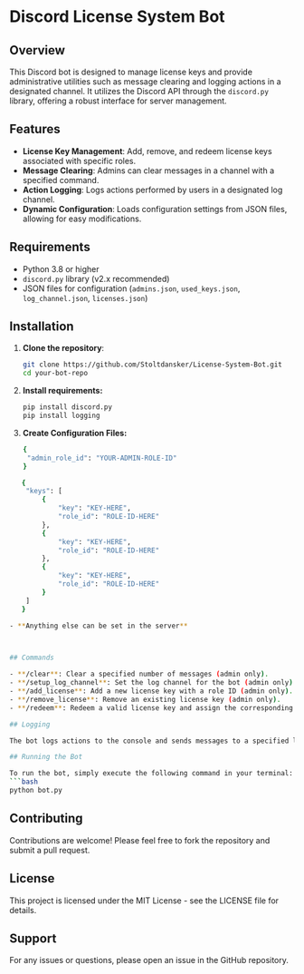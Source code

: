 # Discord License System Bot

## Overview

This Discord bot is designed to manage license keys and provide administrative utilities such as message clearing and logging actions in a designated channel. It utilizes the Discord API through the `discord.py` library, offering a robust interface for server management.

## Features

- **License Key Management**: Add, remove, and redeem license keys associated with specific roles.
- **Message Clearing**: Admins can clear messages in a channel with a specified command.
- **Action Logging**: Logs actions performed by users in a designated log channel.
- **Dynamic Configuration**: Loads configuration settings from JSON files, allowing for easy modifications.

## Requirements

- Python 3.8 or higher
- `discord.py` library (v2.x recommended)
- JSON files for configuration (`admins.json`, `used_keys.json`, `log_channel.json`, `licenses.json`)

## Installation

1. **Clone the repository**:
   ```bash
   git clone https://github.com/Stoltdansker/License-System-Bot.git
   cd your-bot-repo

2. **Install requirements:**
   ```bash
   pip install discord.py
   pip install logging
   
3. **Create Configuration Files:**
   ```bash
   {
    "admin_role_id": "YOUR-ADMIN-ROLE-ID"
   }
```bash
   {
    "keys": [
        {
            "key": "KEY-HERE",
            "role_id": "ROLE-ID-HERE"
        },
        {
            "key": "KEY-HERE",
            "role_id": "ROLE-ID-HERE"
        },
        {
            "key": "KEY-HERE",
            "role_id": "ROLE-ID-HERE"
        }
    ]
   }

- **Anything else can be set in the server**



## Commands

- **/clear**: Clear a specified number of messages (admin only).
- **/setup_log_channel**: Set the log channel for the bot (admin only).
- **/add_license**: Add a new license key with a role ID (admin only).
- **/remove_license**: Remove an existing license key (admin only).
- **/redeem**: Redeem a valid license key and assign the corresponding role.

## Logging

The bot logs actions to the console and sends messages to a specified log channel. Ensure you set the log channel using the `/setup_log_channel` command after starting the bot.

## Running the Bot

To run the bot, simply execute the following command in your terminal:
```bash
python bot.py
```

## Contributing

Contributions are welcome! Please feel free to fork the repository and submit a pull request.

## License

This project is licensed under the MIT License - see the LICENSE file for details.

## Support

For any issues or questions, please open an issue in the GitHub repository. 
